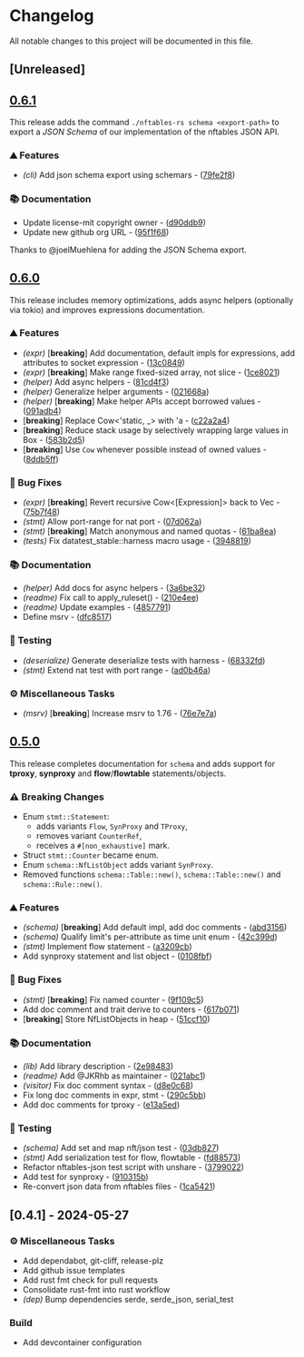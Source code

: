 # Changelog

All notable changes to this project will be documented in this file.

## [Unreleased]

## [0.6.1](https://github.com/nftables-rs/nftables-rs/compare/v0.6.0...v0.6.1)

This release adds the command `./nftables-rs schema <export-path>` to export a
*JSON Schema* of our implementation of the nftables JSON API.

### ⛰️ Features

- *(cli)* Add json schema export using schemars - ([79fe2f8](https://github.com/nftables-rs/nftables-rs/commit/79fe2f81ad3ab4d48de5784289914707e608a4af))

### 📚 Documentation

- Update license-mit copyright owner - ([d90ddb9](https://github.com/nftables-rs/nftables-rs/commit/d90ddb9edb3f38ee30dbea050d55db3dff5b6a79))
- Update new github org URL - ([95f1f68](https://github.com/nftables-rs/nftables-rs/commit/95f1f68ae246d87ed74872314ef08c931c68ce61))

Thanks to @joelMuehlena for adding the JSON Schema export.


## [0.6.0](https://github.com/nftables-rs/nftables-rs/compare/v0.5.0...v0.6.0)

This release includes memory optimizations, adds async helpers (optionally via tokio) and improves expressions documentation.

### ⛰️ Features

- *(expr)* [**breaking**] Add documentation, default impls for expressions,
  add attributes to socket expression - ([13c0849](https://github.com/nftables-rs/nftables-rs/commit/13c084968b04bba73a8161f8947f9d4901580a93))
- *(expr)* [**breaking**] Make range fixed-sized array, not slice - ([1ce8021](https://github.com/nftables-rs/nftables-rs/commit/1ce80215bdf4d6ce0d42794127caa11d4b270626))
- *(helper)* Add async helpers - ([81cd4f3](https://github.com/nftables-rs/nftables-rs/commit/81cd4f37387519eb7bfba833e9be13ed5ed728f6))
- *(helper)* Generalize helper arguments - ([021668a](https://github.com/nftables-rs/nftables-rs/commit/021668a9231864d597b9165719df9830ca8b0c92))
- *(helper)* [**breaking**] Make helper APIs accept borrowed values - ([091adb4](https://github.com/nftables-rs/nftables-rs/commit/091adb43134f523c4ae7276d59f87e55e3436d93))
- [**breaking**] Replace Cow<'static, _> with 'a - ([c22a2a4](https://github.com/nftables-rs/nftables-rs/commit/c22a2a47d68888441028e4921711b72ac15aee2a))
- [**breaking**] Reduce stack usage by selectively wrapping large values in Box - ([583b2d5](https://github.com/nftables-rs/nftables-rs/commit/583b2d58cb3a8d55a348752b7ef248a00df899bf))
- [**breaking**] Use `Cow` whenever possible instead of owned values - ([8ddb5ff](https://github.com/nftables-rs/nftables-rs/commit/8ddb5ff132e757b95ac8b4cb8e05295f38a7098e))

### 🐛 Bug Fixes

- *(expr)* [**breaking**] Revert recursive Cow<[Expression]> back to Vec - ([75b7f48](https://github.com/nftables-rs/nftables-rs/commit/75b7f48795fe87857f2e9dfcd859eb5075de30ac))
- *(stmt)* Allow port-range for nat port - ([07d062a](https://github.com/nftables-rs/nftables-rs/commit/07d062a8de0827a8a50f865d9ceaf61975ad8415))
- *(stmt)* [**breaking**] Match anonymous and named quotas - ([61ba8ea](https://github.com/nftables-rs/nftables-rs/commit/61ba8eaec6502674104b77666dc89f8bc052e7ad))
- *(tests)* Fix datatest_stable::harness macro usage - ([3948819](https://github.com/nftables-rs/nftables-rs/commit/3948819e109e4fe66ed1f7a954c9bd6d2f6530e6))

### 📚 Documentation

- *(helper)* Add docs for async helpers - ([3a6be32](https://github.com/nftables-rs/nftables-rs/commit/3a6be325a8f97bc42ca15cc4c4e183aa369c80ac))
- *(readme)* Fix call to apply_ruleset() - ([210e4ee](https://github.com/nftables-rs/nftables-rs/commit/210e4ee7c3eafd265be7e997294ba68571732ecc))
- *(readme)* Update examples - ([4857791](https://github.com/nftables-rs/nftables-rs/commit/48577917d67703819a9b73f3866df0bfaa3773eb))
- Define msrv - ([dfc8517](https://github.com/nftables-rs/nftables-rs/commit/dfc8517372dd8360dac27fbf8859d32b2f8f8bad))

### 🧪 Testing

- *(deserialize)* Generate deserialize tests with harness - ([68332fd](https://github.com/nftables-rs/nftables-rs/commit/68332fd8dfe3d03921b8f0fad64a324ba4b6b326))
- *(stmt)* Extend nat test with port range - ([ad0b46a](https://github.com/nftables-rs/nftables-rs/commit/ad0b46a0f5b6a739e10e0d8b2a39b50547ab02f3))

### ⚙️ Miscellaneous Tasks

- *(msrv)* [**breaking**] Increase msrv to 1.76 - ([76e7e7a](https://github.com/nftables-rs/nftables-rs/commit/76e7e7ad6b277bb63dd632adfe022cccf9959c5c))


## [0.5.0](https://github.com/namib-project/nftables-rs/compare/v0.4.1...v0.5.0)

This release completes documentation for `schema` and adds support for **tproxy**,
**synproxy** and **flow**/**flowtable** statements/objects.

### ⚠️ Breaking Changes

- Enum `stmt::Statement`:
  - adds variants `Flow`, `SynProxy` and `TProxy`,
  - removes variant `CounterRef`,
  - receives a `#[non_exhaustive]` mark.
- Struct `stmt::Counter` became enum.
- Enum `schema::NfListObject` adds variant `SynProxy`.
- Removed functions `schema::Table::new()`, `schema::Table::new()` and `schema::Rule::new()`.

### ⛰️ Features

- *(schema)* [**breaking**] Add default impl, add doc comments - ([abd3156](https://github.com/namib-project/nftables-rs/commit/abd3156e846c13be3a9c8a9df31395580ba0d75b))
- *(schema)* Qualify limit's per-attribute as time unit enum - ([42c399d](https://github.com/namib-project/nftables-rs/commit/42c399d2d26e8cb4ae9324e5315bcb746beb6f10))
- *(stmt)* Implement flow statement - ([a3209cb](https://github.com/namib-project/nftables-rs/commit/a3209cb2c293f64043d96a454dee9970eeda679a))
- Add synproxy statement and list object - ([0108fbf](https://github.com/namib-project/nftables-rs/commit/0108fbfc9ecf6523083b4bd77215431a90e11c16))

### 🐛 Bug Fixes

- *(stmt)* [**breaking**] Fix named counter - ([9f109c5](https://github.com/namib-project/nftables-rs/commit/9f109c51e4b657acf1194e4342f175b0394d2cd8))
- Add doc comment and trait derive to counters - ([617b071](https://github.com/namib-project/nftables-rs/commit/617b071330960cc8092ded5fcbaf91c0579e35d1))
- [**breaking**] Store NfListObjects in heap - ([51ccf10](https://github.com/namib-project/nftables-rs/commit/51ccf106dac1b810eec6d61af602284d594c440a))

### 📚 Documentation

- *(lib)* Add library description - ([2e98483](https://github.com/namib-project/nftables-rs/commit/2e98483b74a75c0e3dfed9dc53cc8d87ee0edda4))
- *(readme)* Add @JKRhb as maintainer - ([021abc1](https://github.com/namib-project/nftables-rs/commit/021abc1cbf636f980084e8390924691fa873d3df))
- *(visitor)* Fix doc comment syntax - ([d8e0c68](https://github.com/namib-project/nftables-rs/commit/d8e0c68391fdaa07c66ebb53e202239fae53be4b))
- Fix long doc comments in expr, stmt - ([290c5bb](https://github.com/namib-project/nftables-rs/commit/290c5bbb0c3890c0fa94b915e27b1d26b48f5042))
- Add doc comments for tproxy - ([e13a5ed](https://github.com/namib-project/nftables-rs/commit/e13a5ed90d9dcc9475e66e64ad0dc29a7bc71514))

### 🧪 Testing

- *(schema)* Add set and map nft/json test - ([03db827](https://github.com/namib-project/nftables-rs/commit/03db827a9a8630a3f10129b91eb47b06cb667c36))
- *(stmt)* Add serialization test for flow, flowtable - ([fd88573](https://github.com/namib-project/nftables-rs/commit/fd8857314d8a611724d753567664fd9301d4299e))
- Refactor nftables-json test script with unshare - ([3799022](https://github.com/namib-project/nftables-rs/commit/3799022069311f47770aa061da5c05bf70e306bb))
- Add test for synproxy - ([910315b](https://github.com/namib-project/nftables-rs/commit/910315ba22a8fc2f38e3d0e2ac84c670deb2ec82))
- Re-convert json data from nftables files - ([1ca5421](https://github.com/namib-project/nftables-rs/commit/1ca5421807e4663087cdcf5801ead27b74eb6b72))


## [0.4.1] - 2024-05-27

### ⚙️ Miscellaneous Tasks

- Add dependabot, git-cliff, release-plz
- Add github issue templates
- Add rust fmt check for pull requests
- Consolidate rust-fmt into rust workflow
- *(dep)* Bump dependencies serde, serde_json, serial_test

### Build

- Add devcontainer configuration

<!-- generated by git-cliff -->
